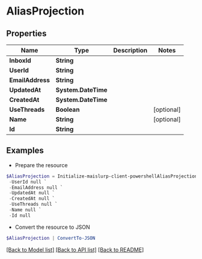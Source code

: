 # AliasProjection
## Properties

Name | Type | Description | Notes
------------ | ------------- | ------------- | -------------
**InboxId** | **String** |  | 
**UserId** | **String** |  | 
**EmailAddress** | **String** |  | 
**UpdatedAt** | **System.DateTime** |  | 
**CreatedAt** | **System.DateTime** |  | 
**UseThreads** | **Boolean** |  | [optional] 
**Name** | **String** |  | [optional] 
**Id** | **String** |  | 

## Examples

- Prepare the resource
```powershell
$AliasProjection = Initialize-maislurp-client-powershellAliasProjection  -InboxId null `
 -UserId null `
 -EmailAddress null `
 -UpdatedAt null `
 -CreatedAt null `
 -UseThreads null `
 -Name null `
 -Id null
```

- Convert the resource to JSON
```powershell
$AliasProjection | ConvertTo-JSON
```

[[Back to Model list]](../README#documentation-for-models) [[Back to API list]](../README#documentation-for-api-endpoints) [[Back to README]](../README)

